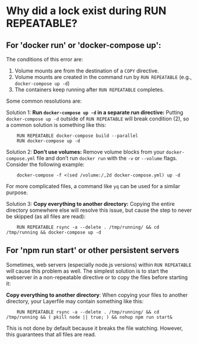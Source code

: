 # Why did a lock exist during RUN REPEATABLE?


## For 'docker run' or 'docker-compose up':

The conditions of this error are:


1. Volume mounts are from the destination of a `COPY` directive.
2. Volume mounts are created in the command run by `RUN REPEATABLE` (e.g., `docker-compose up -d`)
3. The containers keep running after `RUN REPEATABLE` completes.

Some common resolutions are: 

Solution 1: **Run `docker-compose up -d` in a separate run directive:** Putting `docker-compose up -d` outside of `RUN REPEATABLE` will break condition (2), so a common solution is something like this:


```
    RUN REPEATABLE docker-compose build --parallel
    RUN docker-compose up -d
```


Solution 2: **Don’t use volumes:** Remove volume blocks from your `docker-compose.yml` file and don’t run `docker run` with the `-v` or `--volume` flags. Consider the following example:


```
    docker-compose -f <(sed /volume:/,2d docker-compose.yml) up -d
```
For more complicated files, a command like `yq` can be used for a similar purpose.



Solution 3: **Copy everything to another directory:** Copying the entire directory somewhere else will resolve this issue, but cause the step to never be skipped (as all files are read):


```
    RUN REPEATABLE rsync -a --delete . /tmp/running/ && cd /tmp/running && docker-compose up -d
```



## For 'npm run start' or other persistent servers

Sometimes, web servers (especially node.js versions) within `RUN REPEATABLE` will cause this problem as well. The simplest solution is to start the webserver in a non-repeatable directive or to copy the files before starting it: 

**Copy everything to another directory**: When copying your files to another directory, your Layerfile may contain something like this:


```
    RUN REPEATABLE rsync -a --delete . /tmp/running/ && cd /tmp/running && ( pkill node || true; ) && nohup npm run start&
```


This is not done by default because it breaks the file watching. However, this guarantees that all files are read.
